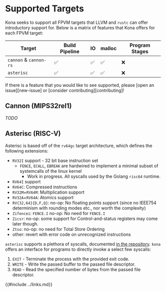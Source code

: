 # Supported Targets

Kona seeks to support all FPVM targets that LLVM and `rustc` can offer introductory support for. Below is a matrix of features that Kona offers
for each FPVM target:

|         Target         | Build Pipeline | IO | malloc | Program Stages |
|------------------------|----------------|----|--------|----------------|
| `cannon` & `cannon-rs` | ✅             | ✅ | ✅     | ❌             |
| `asterisc`             | ✅             | ✅ | ✅     | ❌             |

If there is a feature that you would like to see supported, please [open an issue][new-issue] or [consider contributing][contributing]!

## Cannon (MIPS32rel1)

*TODO*

## Asterisc (RISC-V)

Asterisc is based off of the `rv64gc` target architecture, which defines the following extensions:
- `RV32I` support - 32 bit base instruction set
  - `FENCE`, `ECALL`, `EBREAK` are hardwired to implement a minimal subset of systemcalls of the linux kernel
    - Work in progress. All syscalls used by the Golang `risc64` runtime. 
- `RV64I` support
- `RV64C`: Compressed instructions
- `RV32M`+`RV64M`: Multiplication support
- `RV32A`+`RV64A`: Atomics support
- `RV{32,64}{D,F,Q}`: no-op: No floating points support (since no IEEE754 determinism with rounding modes etc., nor worth the complexity)
- `Zifencei`: `FENCE.I` no-op: No need for `FENCE.I`
- `Zicsr`: no-op: some support for Control-and-status registers may come later though.
- `Ztso`: no-op: no need for Total Store Ordering
- other: revert with error code on unrecognized instructions

`asterisc` supports a plethora of syscalls, documented [in the repository][asterisc-syscalls]. `kona` offers an interface for
programs to directly invoke a select few syscalls:
1. `EXIT` - Terminate the process with the provided exit code.
1. `WRITE` - Write the passed buffer to the passed file descriptor.
1. `READ` - Read the specified number of bytes from the passed file descriptor.

[asterisc-syscalls]: https://github.com/protolambda/asterisc
{{#include ../links.md}}
